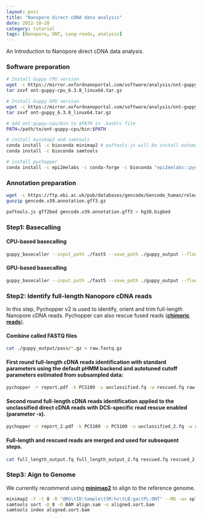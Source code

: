 ```yaml
---
layout: post
title: "Nanopore direct cDNA data analysis"
date: 2022-10-20
category: tutorial
tags: [Nanopore, ONT, Long-reads, analysis]
---
```


An Introduction to Nanopore direct cDNA data analysis.

<!--more-->

### Software preparation

```bash
# Install Guppy CPU version
wget -c https://mirror.oxfordnanoportal.com/software/analysis/ont-guppy-cpu_6.3.8_linux64.tar.gz
tar zxvf ont-guppy-cpu_6.3.8_linux64.tar.gz

# Install Guppy GPU version
wget -c https://mirror.oxfordnanoportal.com/software/analysis/ont-guppy_6.3.8_linux64.tar.gz
tar zxvf ont-guppy_6.3.8_linux64.tar.gz

# add ont-guppy-cpu/bin to $PATH in .bashrc file
PATH=/path/to/ont-guppy-cpu/bin:$PATH

# install minimap2 and samtools
conda install -c bioconda minimap2 # paftools.js will be install automatically.
conda install -c bioconda samtools

# install pychopper
conda install -c epi2melabs -c conda-forge -c bioconda "epi2melabs::pychopper" # nhmmscan will be install automatically.
```

### Annotation preparation
```bash
wget -c https://ftp.ebi.ac.uk/pub/databases/gencode/Gencode_human/release_39/gencode.v39.annotation.gff3.gz
gunzip gencode.v39.annotation.gff3.gz

paftools.js gff2bed gencode.v39.annotation.gff3 > hg38.bigbed
```

### Step1: Basecalling

#### CPU-based basecalling
```bash
guppy_basecaller --input_path ./fast5 --save_path ./guppy_output --flowcell FLO-MIN106 --kit SQK-RNA002 --calib_detect --num_callers 16 --cpu_threads_per_caller 8 --compress_fastq --trim_strategy none
```
#### GPU-based basecalling
```bash
guppy_basecaller --input_path ./fast5 --save_path ./guppy_output --flowcell FLO-MIN106 --kit SQK-RNA002 --calib_detect --num_callers 16 ----gpu_runners_per_device 80 -x "cuda:all" --compress_fastq --trim_strategy none
```

### Step2: Identify full-length Nanopore cDNA reads
In this step, Pychopper v2 is used to identify, orient and trim full-length Nanopore cDNA reads. Pychopper can also rescue fused reads ([__chimeric reads__](https://yulijia.net/en/bioinformatics/2015/12/21/Linear-Chimeric-Supplementary-Primary-and-Secondary-Alignments.html)).

#### Combine called FASTQ files
```bash
cat ./guppy_output/pass/*.gz > raw.fastq.gz
```

#### First round full-length cDNA reads identification with standard parameters using the default pHMM backend and autotuned cutoff parameters estimated from subsampled data:
```bash
pychopper -r report.pdf -k PCS109 -u unclassified.fq -w rescued.fq raw.fastq.gz full_length_output.fq
```
#### Second round full-length cDNA reads identification applied to the unclassified direct cDNA reads with DCS-specific read rescue enabled (parameter -x).
```bash
pychopper -r report_2.pdf -k PCS109 -x PCS109 -u unclassified_2.fq -w rescued_2.fq unclassified.fq full_length_output_2.fq
```
#### Full-length and rescued reads are merged and used for subsequent steps.
```bash
cat full_length_output.fq full_length_output_2.fq rescued.fq rescued_2.fq > full_length_cdna.fastq
```

### Step3: Aign to Genome
We currently recommend using [__minimap2__](https://github.com/lh3/minimap2) to align to the reference genome.

```bash
minimap2 -Y -t 8 -R "@RG\tID:Sample\tSM:hs\tLB:ga\tPL:ONT" --MD -ax splice -uf -k14 --junc-bed hg38.bigbed hg38.fasta full_length_cdna.fastq > aligned.sam
samtools sort -@ 8 -O BAM align.sam -o aligned.sort.bam
samtools index aligned.sort.bam
```
